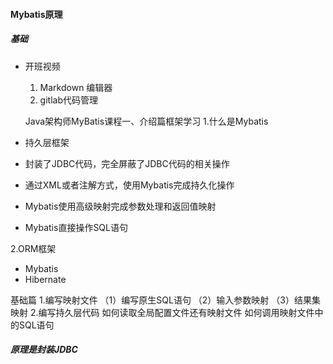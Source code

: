 #### Mybatis原理

##### 基础

- 开班视频
  	1. Markdown 编辑器
  	2. gitlab代码管理
  
  Java架构师MyBatis课程一、介绍篇框架学习
  1.什么是Mybatis
 - 持久层框架
 - 封装了JDBC代码，完全屏蔽了JDBC代码的相关操作
 - 通过XML或者注解方式，使用Mybatis完成持久化操作
 - Mybatis使用高级映射完成参数处理和返回值映射
 -   Mybatis直接操作SQL语句
  
  
  2.ORM框架
 - Mybatis 
 - Hibernate
  
  
  基础篇
  1.编写映射文件
  （1）编写原生SQL语句
  （2）输入参数映射
  （3）结果集映射
  2.编写持久层代码
  如何读取全局配置文件还有映射文件
  如何调用映射文件中的SQL语句
  
  ##### 原理是封装JDBC